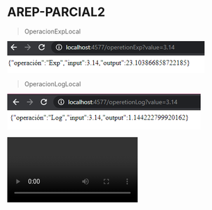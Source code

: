# AREP-PARCIAL2

> OperacionExpLocal

![](https://github.com/PaulaSanchez810/AREP-PARCIAL2/blob/main/img/operationExp.png)

> OperacionLogLocal

![](https://github.com/PaulaSanchez810/AREP-PARCIAL2/blob/main/img/operationLog.png)

![](https://github.com/PaulaSanchez810/AREP-PARCIAL2/blob/main/img/Parcial2arep.mkv)
